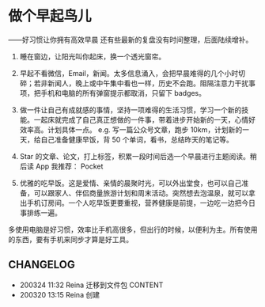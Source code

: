 # 做个早起鸟儿
——好习惯让你拥有高效早晨
还有些最新的复盘没有时间整理，后面陆续增补。

 1. 睡在窗边，让阳光叫你起床，换一个透光窗帘。

 2. 早起不看微信，Email，新闻。太多信息涌入，会把早晨难得的几个小时切碎；若非新闻人，晚上或中午集中看也一样，历史不会跑。阻隔注意力干扰事项，把手机和电脑的所有弹窗提示都取消，只留下 badges。

 3. 做一件让自己有成就感的事情，坚持一项难得的生活习惯，学习一个新的技能。一起床就完成了自己真正想做的一件事，带着进步开始新的一天，心情好效率高。计划具体一点。
e.g. 写一篇公众号文章，跑步 10km，计划新的一天，给自己准备健康早饭，背 50 个单词，看书，总结昨天的笔记等。

4. Star 的文章、论文，打上标签，积累一段时间后选一个早晨进行主题阅读。稍后读 App 我推荐： Pocket

5. 优雅的吃早饭。这是爱情、亲情的晨聚时光，可以外出堂食，也可以自己准备，可以跟家人、伴侣商量旅游计划和周末活动。突然想去泡温泉，就可以拿出手机订房间。一个人吃早饭更要重视，营养健康是前提，一边吃一边把今日事排练一遍。

多使用电脑是好习惯，效率比手机高很多，但出行的时候，以便利为主。所有使用的东西，要有手机来同步才算是好工具。

## CHANGELOG
* 200324 11:32 Reina 迁移到文件包 CONTENT
* 200320 13:15 Reina 创建
